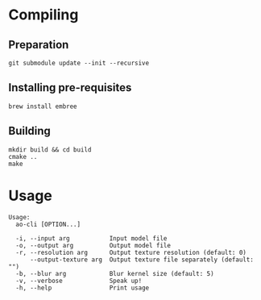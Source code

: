 # Compiling

## Preparation
```shell
git submodule update --init --recursive
```

## Installing pre-requisites

```shell
brew install embree
```

## Building

```shell
mkdir build && cd build
cmake ..
make
```

# Usage

```shell
Usage:
  ao-cli [OPTION...]

  -i, --input arg           Input model file
  -o, --output arg          Output model file
  -r, --resolution arg      Output texture resolution (default: 0)
      --output-texture arg  Output texture file separately (default: "")
  -b, --blur arg            Blur kernel size (default: 5)
  -v, --verbose             Speak up!
  -h, --help                Print usage
```